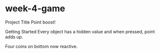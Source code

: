 # week-4-game

Project Title
Point boost!

Getting Started
Every object has a hidden value and when pressed, point adds up.

Four coins on bottom now reactive.